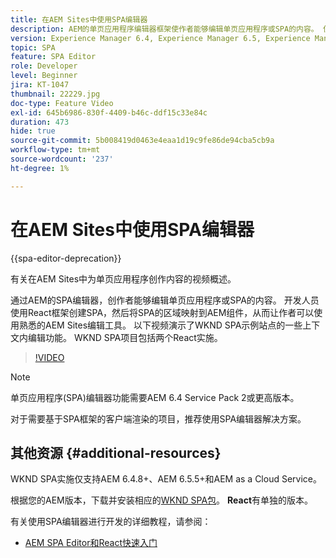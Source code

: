 ```yaml
---
title: 在AEM Sites中使用SPA编辑器
description: AEM的单页应用程序编辑器框架使作者能够编辑单页应用程序或SPA的内容。 使用React框架的开发人员可创建SPA，然后将SPA的区域映射到AEM组件，从而使作者可以使用熟悉的AEM Sites编辑工具。
version: Experience Manager 6.4, Experience Manager 6.5, Experience Manager as a Cloud Service
topic: SPA
feature: SPA Editor
role: Developer
level: Beginner
jira: KT-1047
thumbnail: 22229.jpg
doc-type: Feature Video
exl-id: 645b6986-830f-4409-b46c-ddf15c33e84c
duration: 473
hide: true
source-git-commit: 5b008419d0463e4eaa1d19c9fe86de94cba5cb9a
workflow-type: tm+mt
source-wordcount: '237'
ht-degree: 1%

---
```


# 在AEM Sites中使用SPA编辑器

{{spa-editor-deprecation}}

有关在AEM Sites中为单页应用程序创作内容的视频概述。

通过AEM的SPA编辑器，创作者能够编辑单页应用程序或SPA的内容。 开发人员使用React框架创建SPA，然后将SPA的区域映射到AEM组件，从而让作者可以使用熟悉的AEM Sites编辑工具。 以下视频演示了WKND SPA示例站点的一些上下文内编辑功能。 WKND SPA项目包括两个React实施。

>[!VIDEO](https://video.tv.adobe.com/v/22229?quality=12&learn=on)

>[!NOTE]
>
> 单页应用程序(SPA)编辑器功能需要AEM 6.4 Service Pack 2或更高版本。
>
> 对于需要基于SPA框架的客户端渲染的项目，推荐使用SPA编辑器解决方案。

## 其他资源 {#additional-resources}

WKND SPA实施仅支持AEM 6.4.8+、AEM 6.5.5+和AEM as a Cloud Service。

根据您的AEM版本，下载并安装相应的[WKND SPA包](https://github.com/adobe/aem-guides-wknd-spa/releases)。 **React**&#x200B;有单独的版本。

有关使用SPA编辑器进行开发的详细教程，请参阅：

* [AEM SPA Editor和React快速入门](https://experienceleague.adobe.com/docs/experience-manager-learn/getting-started-with-aem-headless/spa-editor/react/overview.html?lang=zh-Hans)
